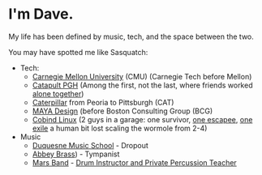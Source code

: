 # I'm Dave.

My life has been defined by music, tech, and the space between the two.

You may have spotted me like Sasquatch:
* Tech:
  * [Carnegie Mellon University](https://en.wikipedia.org/wiki/Carnegie_Mellon_University#:~:text=three%20programs%20ranked%20first%3A%20Artificial%20Intelligence%2C%20Programming%20Languages%2C%20and%20Information%20and%20Technology%20Management.%20In%20particular%2C%20the%20CMU%20School%20of%20Computer%20Science%20has%20been%20consistently%20ranked%20the%20best%20in%20the%20nation%2C%20tied%20with%20MIT%2C%20Stanford%2C%20and%20UC%20Berkeley.%20%5B59%5D) (CMU) (Carnegie Tech before Mellon)
  * [Catapult PGH](http://catapultpgh.org/) (Among the first, not the last, where friends worked [alone together](https://www.sherryturkle.com/alone-together))
  * [Caterpillar](https://www.cmu.edu/regional-impact/assets/docs/nrec-report.pdf) from Peoria to Pittsburgh (CAT)
  * [MAYA Design](https://www.gbbn.com/work/maya-design-headquarters/) (before Boston Consulting Group (BCG)
  * [Cobind Linux](https://rubenerd.com/p1191/) (2 guys in a garage: one survivor, [one escapee](https://technical.ly/startups/google-pittsburgh-investment/), [one exile](https://www.craigmaier.com/about) a human bit lost scaling the wormole from 2-4)
* Music
  * [Duquesne Music School](https://duq.edu/academics/colleges-and-schools/music/index.php) - Dropout
  * [Abbey Brass](https://www.timesonline.com/story/news/local/2018/07/06/thomas-challis-founder-abbey-brass/11582204007/)) - Tympanist
  * [Mars Band](https://marsband.com/) - [Drum Instructor and Private Percussion Teacher](https://marsband.com/category/indoor-percussion/)
  
